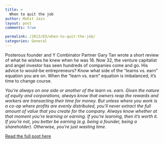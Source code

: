```yaml
---
title: >
  When to quit the job
author: Mohit Jain
layout: post
comments: true

permalink: /2013/03/when-to-quit-the-job/
categories: General
---
```



Posterous founder and Y Combinator Partner Gary Tan wrote a short review of what he wishes he knew when he was 16. Now 32, the venture capitalist and angel investor has seen hundreds of companies come and go. His advice to would-be entrepreneurs? Know what side of the “learns vs. earn” equation you are on. When the “learn vs. earn” equation is imbalanced, it’s time to change course.


<em>You’re always on one side or another of the learn vs. earn. Given the nature of equity and corporations, always know that owners reap the rewards and workers are transacting their time for money. But unless where you work is a co-op where profits are evenly distributed, you’ll never extract the full amount of value that you create for the company. Always know whether at that moment you’re learning or earning. If you’re learning, then it’s worth it. If you’re not, you better be earning (e.g. being a founder, being a shareholder). Otherwise, you’re just wasting time.</em>



[Read the full post here](http://blog.garrytan.com/lessons-from-2-5-that-i-wish-i-knew-at-2-4)
